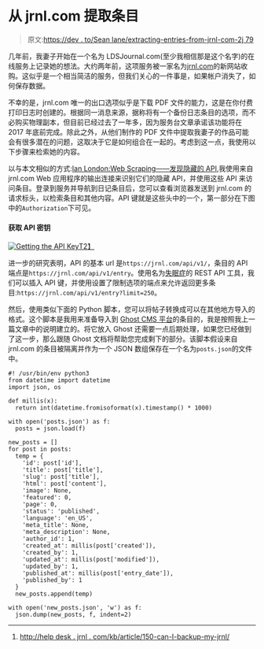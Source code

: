 # 从 jrnl.com 提取条目

> 原文:[https://dev . to/Sean lane/extracting-entries-from-jrnl-com-2j 79](https://dev.to/seanlane/extracting-entries-from-jrnl-com-2j79)

几年前，我妻子开始在一个名为 LDSJournal.com(至少我相信那是这个名字)的在线服务上记录她的想法。大约两年前，这项服务被一家名为[jrnl.com](https://jrnl.com)的新网站收购。这似乎是一个相当简洁的服务，但我们关心的一件事是，如果帐户消失了，如何保存数据。

不幸的是，jrnl.com 唯一的出口选项似乎是下载 PDF 文件的能力，这是在你付费打印日志时创建的。根据同一消息来源，据称将有一个备份日志条目的选项，而不必购买物理副本，但目前已经过去了一年多，因为服务台文章承诺该功能将在 2017 年底前完成。除此之外，从他们制作的 PDF 文件中提取我妻子的作品可能会有很多潜在的问题，这取决于它是如何组合在一起的。考虑到这一点，我使用以下步骤来检索她的内容。

以与本文相似的方式:[Ian London:Web Scraping——发现隐藏的 API](https://ianlondon.github.io/blog/web-scraping-discovering-hidden-apis/),我使用来自 jrnl.com Web 应用程序的输出连接来识别它们的隐藏 API，并使用这些 API 来访问条目。登录到服务并导航到日记条目后，您可以查看浏览器发送到 jrnl.com 的请求标头，以检索条目和其他内容。API 键就是这些头中的一个，第一部分在下图中的`Authorization`下可见。

#### 获取 API 密钥

[![Getting the API Key](../Images/cfda684cf8802e4a4daa890862961f3c.png)T2】](https://res.cloudinary.com/practicaldev/image/fetch/s--kW1eN6SE--/c_limit%2Cf_auto%2Cfl_progressive%2Cq_auto%2Cw_880/https://sean.lane.sh/images/2018/08/jrnl1.png)

进一步的研究表明，API 的基本 url 是`https://jrnl.com/api/v1/`，条目的 API 端点是`https://jrnl.com/api/v1/entry`。使用名为[失眠症](https://dev.to/scottw/insomnia-rest-client-578d-temp-slug-9682618)的 REST API 工具，我们可以插入 API 键，并使用设置了限制选项的端点来允许返回更多条目:`https://jrnl.com/api/v1/entry?limit=250`。

然后，使用类似下面的 Python 脚本，您可以将帖子转换成可以在其他地方导入的格式。这个脚本是我用来准备导入到 [Ghost CMS 平台](https://ghost.org)的条目的，我是按照我上一篇文章中的说明建立的。将它放入 Ghost 还需要一点后期处理，如果您已经做到了这一步，那么跟随 Ghost 文档将帮助您完成剩下的部分。该脚本假设来自 jrnl.com 的条目被隔离并作为一个 JSON 数组保存在一个名为`posts.json`的文件中。

```
#! /usr/bin/env python3 
from datetime import datetime
import json, os

def millis(x):
  return int(datetime.fromisoformat(x).timestamp() * 1000)

with open('posts.json') as f:
  posts = json.load(f)

new_posts = []
for post in posts:
  temp = {
    'id': post['id'],
    'title': post['title'],
    'slug': post['title'],
    'html': post['content'],
    'image': None,
    'featured': 0,
    'page': 0,
    'status': 'published',
    'language': 'en_US',
    'meta_title': None,
    'meta_description': None,
    'author_id': 1,
    'created_at': millis(post['created']),
    'created_by': 1,
    'updated_at': millis(post['modified']),
    'updated_by': 1,
    'published_at': millis(post['entry_date']),
    'published_by': 1
  }
  new_posts.append(temp)

with open('new_posts.json', 'w') as f:
  json.dump(new_posts, f, indent=2) 
```

* * *

1.  [http://help desk . jrnl . com/kb/article/150-can-I-backup-my-jrnl/](http://helpdesk.jrnl.com/kb/article/150-can-i-backup-my-jrnl/)